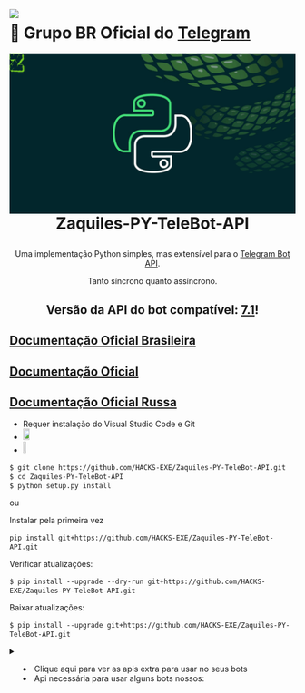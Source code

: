 [<img src= "https://besthqwallpapers.com/Uploads/10-4-2021/162207/thumb2-flag-of-brazil-honeycomb-art-brazil-hexagons-flag-brazil-3d-hexagons-art.jpg" width = "15%" align= "left">](https://t.me/ZaquilesPy)
# 📢 Grupo BR Oficial do [Telegram](https://t.me/ZaquilesPy)
[<img src= "https://github.com/HACKS-EXE/HACKS-EXE/blob/main/Capa%20canal%20Zaquiles%20PY%20gif%2002.gif" height = "auto" width = "auto" align= "right">](https://t.me/ZaquilesPy)

# <p align="center">Zaquiles-PY-TeleBot-API

<p align="center">Uma implementação Python simples, mas extensível para o <a href="https://core.telegram.org/bots/api">Telegram Bot API</a>.</p>
<p align="center">Tanto síncrono quanto assíncrono.</p>

## <p align="center">Versão da API do bot compatível: <a href="https://core.telegram.org/bots/api-changelog#september-22-2023">7.1</a>!

<h2><a href='https://github.com/HACKS-EXE/Zaquiles-PY-TeleBot-API'>Documentação Oficial Brasileira</a></h2>
<h2><a href='https://pytba.readthedocs.io/en/latest/index.html'>Documentação Oficial</a></h2>
<h2><a href='https://pytba.readthedocs.io/ru/latest/index.html'>Documentação Oficial Russa</a></h2>

* Requer instalação do Visual Studio Code e Git
* [<img src= "https://code.visualstudio.com/opengraphimg/opengraph-blog.png" height = "15%" width = "15%" align= "auto">](https://code.visualstudio.com/download)
* [<img src= "https://hermes.dio.me/articles/cover/f54fb5c2-a04f-4ee5-aaf2-14fd4336fbc1.png" height = "10%" width = "10%" align= "auto">](https://git-scm.com/downloads)

```
$ git clone https://github.com/HACKS-EXE/Zaquiles-PY-TeleBot-API.git
$ cd Zaquiles-PY-TeleBot-API
$ python setup.py install
```
ou

Instalar pela primeira vez
```
pip install git+https://github.com/HACKS-EXE/Zaquiles-PY-TeleBot-API.git
```

Verificar atualizações:
```
$ pip install --upgrade --dry-run git+https://github.com/HACKS-EXE/Zaquiles-PY-TeleBot-API.git
```
Baixar atualizações:
```
$ pip install --upgrade git+https://github.com/HACKS-EXE/Zaquiles-PY-TeleBot-API.git
```

<details>
  
```
pip install pytubefix
```
<summary>

- Clique aqui para ver as apis extra para usar no seus bots
- Api necessária para usar alguns bots nossos:

</summary>

</details>
